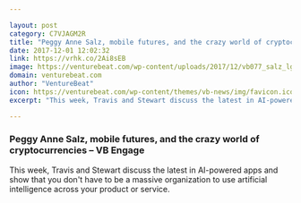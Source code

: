 ```yaml
---

layout: post
category: C7VJAGM2R
title: "Peggy Anne Salz, mobile futures, and the crazy world of cryptocurrencies – VB Engage"
date: 2017-12-01 12:02:32
link: https://vrhk.co/2Ai8sEB
image: https://venturebeat.com/wp-content/uploads/2017/12/vb077_salz_lg.png?fit=780%2C551&strip=all
domain: venturebeat.com
author: "VentureBeat"
icon: https://venturebeat.com/wp-content/themes/vb-news/img/favicon.ico
excerpt: "This week, Travis and Stewart discuss the latest in AI-powered apps and show that you don't have to be a massive organization to use artificial intelligence across your product or service."

---
```


### Peggy Anne Salz, mobile futures, and the crazy world of cryptocurrencies – VB Engage

This week, Travis and Stewart discuss the latest in AI-powered apps and show that you don't have to be a massive organization to use artificial intelligence across your product or service.